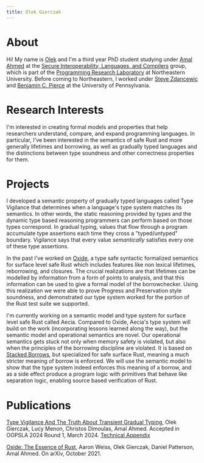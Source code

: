 ```yaml
---
title: Olek Gierczak
---
```


# About

Hi! My name is [Olek](mailto:gierczak.o@northeastern.edu) and I'm a third year PhD student studying under [Amal Ahmed](https://www.ccs.neu.edu/home/amal/) at the [Secure Interoperability, Languages, and Compilers](https://silc.ccs.neu.edu/) group, which is part of the [Programming Research Laboratory](https://prl.ccs.neu.edu/) at Northeastern University. Before coming to Northeastern, I worked under [Steve Zdancewic](https://www.cis.upenn.edu/~stevez/) and [Benjamin C. Pierce](https://www.cis.upenn.edu/~bcpierce/) at the University of Pennsylvania.

# Research Interests

I'm interested in creating formal models and properties that help researchers understand, compare,
and expand programming languages. In particular, I've been interested in the semantics of safe Rust
and more generally lifetimes and borrowing, as well as gradually typed languages and the
distinctions between type soundness and other correctness properties for them.

# Projects

I developed a semantic property of gradually typed languages called Type Vigilance that
determines when a language's type system matches its semantics. In other words, the static reasoning
provided by types and the dynamic type based reasoning programmers can perform based on those types
correspond. In gradual typing, values that flow through a program accumulate type assertions each
time they cross a "typed/untyped" boundary. Vigilance says that every value _semantically_ satisfies
every one of these type assertions.

In the past I've worked on [Oxide](https://arxiv.org/abs/1903.00982), a type safe syntactic
formalized semantics for surface level safe Rust which includes features like non lexical lifetimes,
reborrowing, and closures. The crucial realizations are that lifetimes can be modelled by
information from a form of points to analysis, and that this information can be used to give a
formal model of the borrowchecker. Using this realization we were able to prove Progress and
Preservation style soundness, and demonstrated our type system worked for the portion of the Rust
test suite we supported.

I'm currently working on a semantic model and type system for surface level safe Rust called Aecia.
Compared to Oxide, Aecia's type system will build on the work (incorporating lessons learned along
the way), but the semantic model and operational semantics are novel. Our operational semantics gets
stuck not only when memory safety is violated, but also when the principles of the borrowing
discipline are violated. It is based on [Stacked Borrows](https://plv.mpi-sws.org/rustbelt/stacked-borrows/), but specialized for safe surface Rust,
meaning a much stricter meaning of borrow is enforced. We will use the semantic model to show that
the type system indeed enforces this meaning of a borrow, and as a side effect produce a program
logic with primitives that behave like separation logic, enabling source based verification of Rust.

# Publications

[Type Vigilance And The Truth About Transient Gradual Typing,](http://olekg.pl/papers/vigilance.pdf) Olek Gierczak, Lucy
Menon, Christos Dimoulas, Amal Ahmed. Accepted in OOPSLA 2024 Round 1,
March 2024. [Technical Appendix](http://olekg.pl/papers/vigilance-techreport.pdf)

[Oxide: The Essence of Rust,](https://arxiv.org/abs/1903.00982)
Aaron Weiss, Olek Gierczak, Daniel Patterson, Amal Ahmed.
On arXiv, October 2021.
